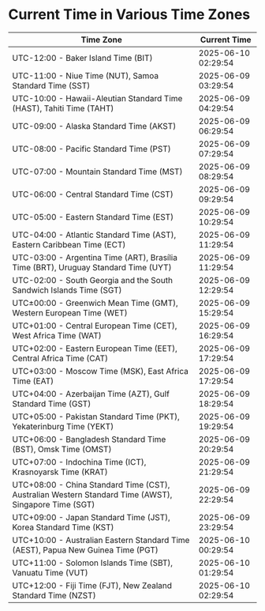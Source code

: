 # Current Time in Various Time Zones

| Time Zone | Current Time |
|-----------|--------------|
| UTC-12:00 - Baker Island Time (BIT) | 2025-06-10 02:29:54 |
| UTC-11:00 - Niue Time (NUT), Samoa Standard Time (SST) | 2025-06-09 03:29:54 |
| UTC-10:00 - Hawaii-Aleutian Standard Time (HAST), Tahiti Time (TAHT) | 2025-06-09 04:29:54 |
| UTC-09:00 - Alaska Standard Time (AKST) | 2025-06-09 06:29:54 |
| UTC-08:00 - Pacific Standard Time (PST) | 2025-06-09 07:29:54 |
| UTC-07:00 - Mountain Standard Time (MST) | 2025-06-09 08:29:54 |
| UTC-06:00 - Central Standard Time (CST) | 2025-06-09 09:29:54 |
| UTC-05:00 - Eastern Standard Time (EST) | 2025-06-09 10:29:54 |
| UTC-04:00 - Atlantic Standard Time (AST), Eastern Caribbean Time (ECT) | 2025-06-09 11:29:54 |
| UTC-03:00 - Argentina Time (ART), Brasília Time (BRT), Uruguay Standard Time (UYT) | 2025-06-09 11:29:54 |
| UTC-02:00 - South Georgia and the South Sandwich Islands Time (SGT) | 2025-06-09 12:29:54 |
| UTC±00:00 - Greenwich Mean Time (GMT), Western European Time (WET) | 2025-06-09 15:29:54 |
| UTC+01:00 - Central European Time (CET), West Africa Time (WAT) | 2025-06-09 16:29:54 |
| UTC+02:00 - Eastern European Time (EET), Central Africa Time (CAT) | 2025-06-09 17:29:54 |
| UTC+03:00 - Moscow Time (MSK), East Africa Time (EAT) | 2025-06-09 17:29:54 |
| UTC+04:00 - Azerbaijan Time (AZT), Gulf Standard Time (GST) | 2025-06-09 18:29:54 |
| UTC+05:00 - Pakistan Standard Time (PKT), Yekaterinburg Time (YEKT) | 2025-06-09 19:29:54 |
| UTC+06:00 - Bangladesh Standard Time (BST), Omsk Time (OMST) | 2025-06-09 20:29:54 |
| UTC+07:00 - Indochina Time (ICT), Krasnoyarsk Time (KRAT) | 2025-06-09 21:29:54 |
| UTC+08:00 - China Standard Time (CST), Australian Western Standard Time (AWST), Singapore Time (SGT) | 2025-06-09 22:29:54 |
| UTC+09:00 - Japan Standard Time (JST), Korea Standard Time (KST) | 2025-06-09 23:29:54 |
| UTC+10:00 - Australian Eastern Standard Time (AEST), Papua New Guinea Time (PGT) | 2025-06-10 00:29:54 |
| UTC+11:00 - Solomon Islands Time (SBT), Vanuatu Time (VUT) | 2025-06-10 01:29:54 |
| UTC+12:00 - Fiji Time (FJT), New Zealand Standard Time (NZST) | 2025-06-10 02:29:54 |
